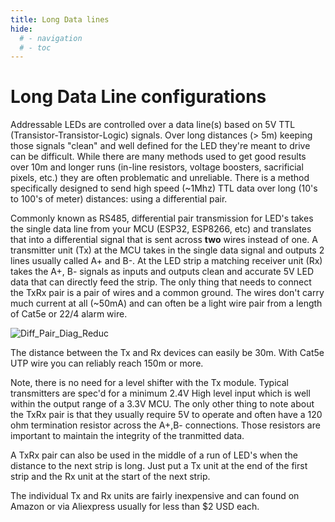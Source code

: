 ```yaml
---
title: Long Data lines
hide:
  # - navigation
  # - toc
---
```


# Long Data Line configurations

Addressable LEDs are controlled over a data line(s) based on 5V TTL (Transistor-Transistor-Logic) signals.  Over long distances (> 5m) keeping those signals "clean" and well defined for the LED they're meant to drive can be difficult.  While there are many methods used to get good results over 10m and longer runs (in-line resistors, voltage boosters, sacrificial pixels, etc.) they are often problematic and unreliable.
There is a method specifically designed to send high speed (~1Mhz) TTL data over long (10's to 100's of meter) distances: using a differential pair.

Commonly known as RS485, differential pair transmission for LED's takes the single data line from your MCU (ESP32, ESP8266, etc) and translates that into a differential signal that is sent across **two** wires instead of one.  A transmitter unit (Tx) at the MCU takes in the single data signal and outputs 2 lines usually called A+ and B-.  At the LED strip a matching receiver unit (Rx) takes the A+, B- signals as inputs and outputs clean and accurate 5V LED data that can directly feed the strip.  The only thing that needs to connect the TxRx pair is a pair of wires and a common ground.  The wires don't carry much current at all (~50mA) and can often be a light wire pair from a length of Cat5e or 22/4 alarm wire.

![Diff_Pair_Diag_Reduc](https://user-images.githubusercontent.com/13357571/187837079-bdbaabf4-71b9-4735-af9d-fa4675158298.jpg)

The distance between the Tx and Rx devices can easily be 30m.  With Cat5e UTP wire you can reliably reach 150m or more.

Note, there is no need for a level shifter with the Tx module.  Typical transmitters are spec'd for a minimum 2.4V High level input which is well within the output range of a 3.3V MCU.
The only other thing to note about the TxRx pair is that they usually require 5V to operate and often have a 120 ohm termination resistor across the A+,B- connections. Those resistors are important to maintain the integrity of the tranmitted data.

A TxRx pair can also be used in the middle of a run of LED's when the distance to the next strip is long.  Just put a Tx unit at the end of the first strip and the Rx unit at the start of the next strip.

The individual Tx and Rx units are fairly inexpensive and can found on Amazon or via Aliexpress usually for less than $2 USD each.


